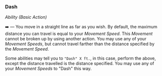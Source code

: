 ### Dash
*Ability (Basic Action)*  

➡️ — You move in a straight line as far as you wish. By default, the maximum distance you can travel is equal to your *Movement Speed*. This *Movement* cannot be broken up by using another action. You may use any of your *Movement Speeds*, but cannot travel farther than the distance specified by the *Movement Speed*.

Some abilities may tell you to `"Dash" X ft.`, in this case, perform the above, except the distance travelled is the distance specified. You may use any of your *Movement Speeds* to "Dash" this way.
